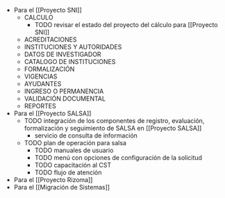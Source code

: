 - Para el [[Proyecto SNI]]
	- CALCULO
		- TODO revisar el estado del proyecto del cálculo para [[Proyecto SNI]]
	- ACREDITACIONES
	- INSTITUCIONES Y AUTORIDADES
	- DATOS DE INVESTIGADOR
	- CATALOGO DE INSTITUCIONES
	- FORMALIZACIÓN
	- VIGENCIAS
	- AYUDANTES
	- INGRESO O PERMANENCIA
	- VALIDACIÓN DOCUMENTAL
	- REPORTES
- Para el [[Proyecto SALSA]]
	- TODO integración de los componentes de registro, evaluación, formalización y seguimiento de SALSA en [[Proyecto SALSA]]
		- servicio de consulta de información
	- TODO plan de operación para salsa
		- TODO manuales de usuario
		- TODO menú con opciones de configuración de la solicitud
		- TODO capacitación al CST
		- TODO flujo de atención
- Para el [[Proyecto Rizoma]]
- Para el [[Migración de Sistemas]]